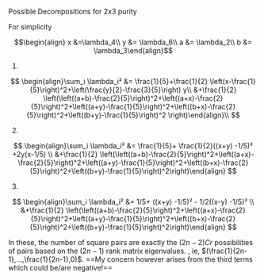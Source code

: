 Possible Decompositions  for  2x3 purity 

For simplicity 

$$\begin{align} x &=\lambda_4\\
 y &= \lambda_6\\
  a &= \lambda_2\\
   b &= \lambda_3\end{align}$$


1. 

$$
\begin{align}\sum_i \lambda_i² &= \frac{1}{5}+\frac{1}{2} \left(x-\frac{1}{5}\right)^2+\left(\frac{y}{2}-\frac{3}{5}\right) y\\
&+\frac{1}{2} \left(\left((a+b)-\frac{2}{5}\right)^2+\left((a+x)-\frac{2}{5}\right)^2+\left((a+y)-\frac{1}{5}\right)^2+\left((b+x)-\frac{2}{5}\right)^2+\left((b+y)-\frac{1}{5}\right)^2 \right)\end{align}\\ 
$$


2. 

$$
\begin{align}\sum_i \lambda_i² &= \frac{1}{5}+ \frac{1}{2}((x+y) -1/5)² +2y(x-1/5) \\
&+\frac{1}{2} \left(\left((a+b)-\frac{2}{5}\right)^2+\left((a+x)-\frac{2}{5}\right)^2+\left((a+y)-\frac{1}{5}\right)^2+\left((b+x)-\frac{2}{5}\right)^2+\left((b+y)-\frac{1}{5}\right)^2\right)\end{align}
$$



3.


$$
\begin{align}\sum_i \lambda_i² &= 1/5+ ((x+y) -1/5)² - 1/2((x-y) -1/5)² \\ 
&+\frac{1}{2} \left(\left((a+b)-\frac{2}{5}\right)^2+\left((a+x)-\frac{2}{5}\right)^2+\left((a+y)-\frac{1}{5}\right)^2+\left((b+x)-\frac{2}{5}\right)^2+\left((b+y)-\frac{1}{5}\right)^2\right)\end{align}
$$




In these, the number of square pairs are exactly the $(2n-2)Cr$ possibilities of pairs based on the $(2n-1)$ rank matrix eigenvalues. , ie, $(\frac{1}{2n-1},...,\frac{1}{2n-1},0)$.
==My concern however arises from the third terms  which could be/are negative!== 

